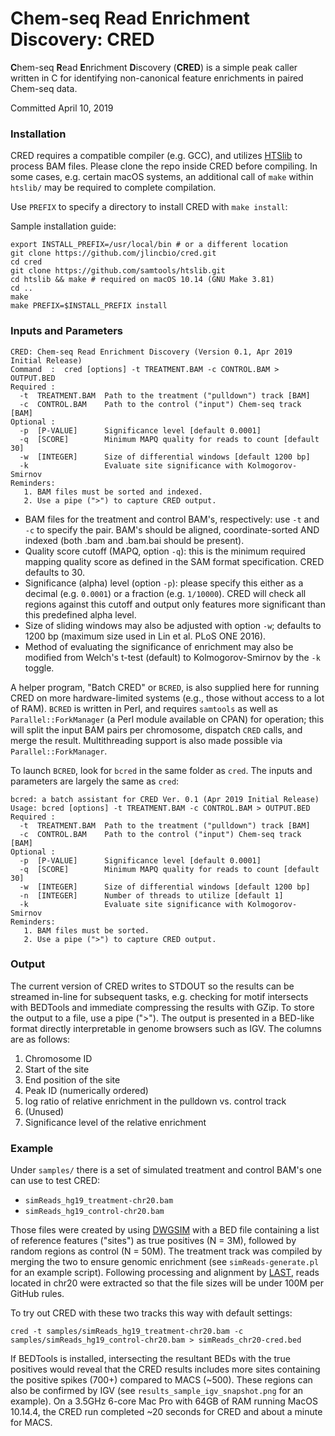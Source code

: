 # Chem-seq Read Enrichment Discovery: CRED

**C**hem-seq **R**ead **E**nrichment **D**iscovery (__CRED__) is a simple peak caller written in C for identifying non-canonical feature enrichments in paired Chem-seq data.

Committed April 10, 2019

### Installation

CRED requires a compatible compiler (e.g. GCC), and utilizes [HTSlib](http://www.htslib.org/) to process BAM files. Please clone the repo inside CRED before compiling. In some cases, e.g. certain macOS systems, an additional call of `make` within `htslib/` may be required to complete compilation.

Use `PREFIX` to specify a directory to install CRED with `make install`:

Sample installation guide:
```
export INSTALL_PREFIX=/usr/local/bin # or a different location
git clone https://github.com/jlincbio/cred.git
cd cred
git clone https://github.com/samtools/htslib.git
cd htslib && make # required on macOS 10.14 (GNU Make 3.81)
cd ..
make
make PREFIX=$INSTALL_PREFIX install
```


### Inputs and Parameters
```
CRED: Chem-seq Read Enrichment Discovery (Version 0.1, Apr 2019 Initial Release)
Command  :  cred [options] -t TREATMENT.BAM -c CONTROL.BAM > OUTPUT.BED
Required :
  -t  TREATMENT.BAM  Path to the treatment ("pulldown") track [BAM]
  -c  CONTROL.BAM    Path to the control ("input") Chem-seq track [BAM]
Optional :
  -p  [P-VALUE]      Significance level [default 0.0001]
  -q  [SCORE]        Minimum MAPQ quality for reads to count [default 30]
  -w  [INTEGER]      Size of differential windows [default 1200 bp]
  -k                 Evaluate site significance with Kolmogorov-Smirnov
Reminders:
   1. BAM files must be sorted and indexed.
   2. Use a pipe (">") to capture CRED output.
```

* BAM files for the treatment and control BAM's, respectively: use `-t` and `-c` to specify the pair. BAM's should be aligned, coordinate-sorted AND indexed (both .bam and .bam.bai should be present).
* Quality score cutoff (MAPQ, option `-q`): this is the minimum required mapping quality score as defined in the SAM format specification. CRED defaults to 30. 
* Significance (alpha) level (option `-p`): please specify this either as a decimal (e.g. `0.0001`) or a fraction (e.g. `1/10000`). CRED will check all regions against this cutoff and output only features more significant than this predefined alpha level.
* Size of sliding windows may also be adjusted with option `-w`; defaults to 1200 bp (maximum size used in Lin et al. PLoS ONE 2016).
* Method of evaluating the significance of enrichment may also be modified from Welch's t-test (default) to Kolmogorov-Smirnov by the `-k` toggle.

A helper program, "Batch CRED" or `BCRED`, is also supplied here for running CRED on more hardware-limited systems (e.g., those without access to a lot of RAM). `BCRED` is written in Perl, and requires `samtools` as well as `Parallel::ForkManager` (a Perl module available on CPAN) for operation; this will split the input BAM pairs per chromosome, dispatch `CRED` calls, and merge the result. Multithreading support is also made possible via `Parallel::ForkManager`.

To launch `BCRED`, look for `bcred` in the same folder as `cred`. The inputs and parameters are largely the same as `cred`:

```
bcred: a batch assistant for CRED Ver. 0.1 (Apr 2019 Initial Release)
Usage: bcred [options] -t TREATMENT.BAM -c CONTROL.BAM > OUTPUT.BED
Required :
  -t  TREATMENT.BAM  Path to the treatment ("pulldown") track [BAM]
  -c  CONTROL.BAM    Path to the control ("input") Chem-seq track [BAM]
Optional :
  -p  [P-VALUE]      Significance level [default 0.0001]
  -q  [SCORE]        Minimum MAPQ quality for reads to count [default 30]
  -w  [INTEGER]      Size of differential windows [default 1200 bp]
  -n  [INTEGER]      Number of threads to utilize [default 1]
  -k                 Evaluate site significance with Kolmogorov-Smirnov
Reminders:
   1. BAM files must be sorted.
   2. Use a pipe (">") to capture CRED output.
```


### Output
The current version of CRED writes to STDOUT so the results can be streamed in-line for subsequent tasks, e.g. checking for motif intersects with BEDTools and immediate compressing the results with GZip. To store the output to a file, use a pipe (">"). The output is presented in a BED-like format directly interpretable in genome browsers such as IGV. The columns are as follows:

1. Chromosome ID
2. Start of the site
3. End position of the site
4. Peak ID (numerically ordered)
5. log ratio of relative enrichment in the pulldown vs. control track
6. (Unused)
7. Significance level of the relative enrichment


### Example
Under `samples/` there is a set of simulated treatment and control BAM's one can use to test CRED:
* `simReads_hg19_treatment-chr20.bam`
* `simReads_hg19_control-chr20.bam`

Those files were created by using [DWGSIM](https://github.com/nh13/DWGSIM) with a BED file containing a list of reference features ("sites") as true positives (N = 3M), followed by random regions as control (N = 50M). The treatment track was compiled by merging the two to ensure genomic enrichment (see `simReads-generate.pl` for an example script). Following processing and alignment by [LAST](http://last.cbrc.jp/), reads located in chr20 were extracted so that the file sizes will be under 100M per GitHub rules.

To try out CRED with these two tracks this way with default settings:
```
cred -t samples/simReads_hg19_treatment-chr20.bam -c samples/simReads_hg19_control-chr20.bam > simReads_chr20-cred.bed
```

If BEDTools is installed, intersecting the resultant BEDs with the true positives would reveal that the CRED results includes more sites containing the positive spikes (700+) compared to MACS (~500). These regions can also be confirmed by IGV (see `results_sample_igv_snapshot.png` for an example). On a 3.5GHz 6-core Mac Pro with 64GB of RAM running MacOS 10.14.4, the CRED run completed ~20 seconds for CRED and about a minute for MACS.

